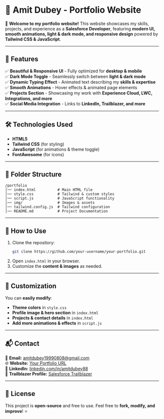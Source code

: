 # 🌟 Amit Dubey - Portfolio Website  

🚀 **Welcome to my portfolio website!** This website showcases my skills, projects, and experience as a **Salesforce Developer**, featuring **modern UI, smooth animations, light & dark mode, and responsive design** powered by **Tailwind CSS & JavaScript**.

---

## 📌 Features
✅ **Beautiful & Responsive UI** - Fully optimized for **desktop & mobile**  
✅ **Dark Mode Toggle** - Seamlessly switch between **light & dark mode**  
✅ **Dynamic Typing Effect** - Animated text describing my **skills & expertise**  
✅ **Smooth Animations** - Hover effects & animated page elements  
✅ **Projects Section** - Showcasing my work with **Experience Cloud, LWC, Integrations, and more**  
✅ **Social Media Integration** - Links to **LinkedIn, Trailblazer, and more**  

---

## 🛠️ Technologies Used
- **HTML5**  
- **Tailwind CSS** (for styling)  
- **JavaScript** (for animations & theme toggle)  
- **FontAwesome** (for icons)  

---

## 📂 Folder Structure
```
/portfolio
│── index.html          # Main HTML file
│── style.css           # Tailwind & custom styles
│── script.js           # JavaScript functionality
│── img/                # Images & assets
│── tailwind.config.js  # Tailwind configuration
│── README.md           # Project Documentation
```

---

## 🚀 How to Use
1. Clone the repository:
   ```sh
   git clone https://github.com/your-username/your-portfolio.git
   ```
2. Open `index.html` in your browser.  
3. Customize the **content & images** as needed.  

---

## 🎨 Customization
You can **easily modify**:
- **Theme colors** in `style.css`
- **Profile image & hero section** in `index.html`
- **Projects & contact details** in `index.html`
- **Add more animations & effects** in `script.js`

---

## 📬 Contact
📩 **Email:** [amitdubey19990808@gmail.com](mailto:amitdubey19990808@gmail.com)  
🌐 **Website:** [Your Portfolio URL](#)  
💼 **LinkedIn:** [linkedin.com/in/amitdubey88](https://www.linkedin.com/in/amitdubey88)  
🌟 **Trailblazer Profile:** [Salesforce Trailblazer](https://www.salesforce.com/trailblazer/amitkdubey)  

---

## 📄 License
This project is **open-source** and free to use. Feel free to **fork, modify, and improve**! ⭐  
